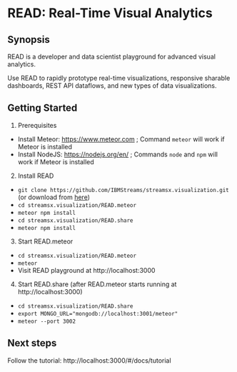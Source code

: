 # READ: Real-Time Visual Analytics

## Synopsis
READ is a developer and data scientist playground for advanced visual analytics.

Use READ to rapidly prototype real-time visualizations, responsive sharable dashboards, REST API dataflows, and new types of data visualizations.

## Getting Started
1. Prerequisites
  * Install Meteor: https://www.meteor.com ; Command <code>meteor</code> will work if Meteor is installed
  * Install NodeJS: https://nodejs.org/en/ ; Commands <code>node</code> and <code>npm</code> will work if Meteor is installed
2. Install READ
  * ```git clone https://github.com/IBMStreams/streamsx.visualization.git``` (or download from [here](https://github.com/IBMStreams/streamsx.visualization/archive/master.zip))
  * ```cd streamsx.visualization/READ.meteor```
  * ```meteor npm install```
  * ```cd streamsx.visualization/READ.share```
  * ```meteor npm install```
3. Start READ.meteor
  * ```cd streamsx.visualization/READ.meteor```
  * ```meteor```
  * Visit READ playground at http://localhost:3000
4. Start READ.share (after READ.meteor starts running at http://localhost:3000)
  * ```cd streamsx.visualization/READ.share```
  * ```export MONGO_URL="mongodb://localhost:3001/meteor"```
  * ```meteor --port 3002```

## Next steps
Follow the tutorial: http://localhost:3000/#/docs/tutorial
